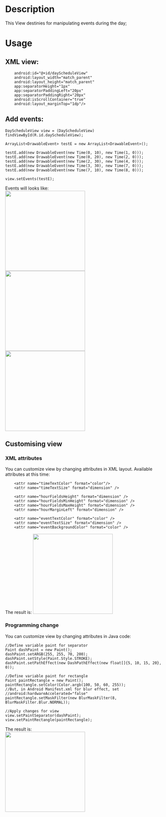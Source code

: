 # Description
This View destinies for manipulating events during the day;

# Usage
## XML view:
```<com.letit0or1.dayscheduleview.DayScheduleView
    android:id="@+id/dayScheduleView"
    android:layout_width="match_parent"
    android:layout_height="match_parent"
    app:separatorHeight="1px"
    app:separatorPaddingLeft="20px"
    app:separatorPaddingRight="20px"
    android:isScrollContainer="true"
    android:layout_marginTop="1dp"/>
```

## Add events:
```
DayScheduleView view = (DayScheduleView) findViewById(R.id.dayScheduleView);

ArrayList<DrawableEvent> testE = new ArrayList<DrawableEvent>();

testE.add(new DrawableEvent(new Time(0, 10), new Time(1, 0)));
testE.add(new DrawableEvent(new Time(0, 20), new Time(2, 0)));
testE.add(new DrawableEvent(new Time(2, 30), new Time(4, 0)));
testE.add(new DrawableEvent(new Time(3, 30), new Time(7, 0)));
testE.add(new DrawableEvent(new Time(7, 10), new Time(8, 0)));

view.setEvents(testE);
```
Events will looks like:<br>
<img src="http://i65.tinypic.com/2198n41.jpg" width="256">
<img src="http://i67.tinypic.com/ok7mfp.jpg" width="256">
<img src="http://i63.tinypic.com/25rhx5g.jpg" width="256">

## Customising view
### XML attributes
You can customize view by changing attributes in XML layout. Available attributes at this time:

<attr name="separatorColor" format="color" />
        <attr name="separatorHeight" format="dimension" />
        <attr name="separatorPaddingLeft" format="dimension" />
        <attr name="separatorPaddingRight" format="dimension" />

        <attr name="timeTextColor" format="color"/>
        <attr name="timeTextSize" format="dimension" />

        <attr name="hourFieldsHeight" format="dimension" />
        <attr name="hourFieldsMinHeight" format="dimension" />
        <attr name="hourFieldsMaxHeight" format="dimension" />
        <attr name="hourMarginLeft" format="dimension" />

        <attr name="eventTextColor" format="color" />
        <attr name="eventTextSize" format="dimension" />
        <attr name="eventBackgroundColor" format="color" />
The result is:
<img src="https://pp.vk.me/c637618/v637618952/d9c2/h2JmoixvVEw.jpg" width="256">

### Programming change
You can customize view by changing attributes in Java code:
```
//Define variable paint for separator
Paint dashPaint = new Paint();
dashPaint.setARGB(255, 255, 70, 200);
dashPaint.setStyle(Paint.Style.STROKE);
dashPaint.setPathEffect(new DashPathEffect(new float[]{5, 10, 15, 20}, 0));

//Define variable paint for rectangle
Paint paintRectangle = new Paint();
paintRectangle.setColor(Color.argb(100, 50, 60, 255));
//But, in Android Manifest.xml for blur effect, set
//android:hardwareAccelerated="false"
paintRectangle.setMaskFilter(new BlurMaskFilter(8, BlurMaskFilter.Blur.NORMAL));

//Apply changes for view
view.setPaintSeparator(dashPaint);
view.setPaintRectangle(paintRectangle);
```
The result is:<br>
<img src="https://pp.vk.me/c637618/v637618952/d9c2/h2JmoixvVEw.jpg" width="256">
